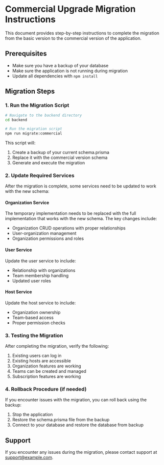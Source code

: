 # Commercial Upgrade Migration Instructions

This document provides step-by-step instructions to complete the migration from the basic version to the commercial version of the application.

## Prerequisites

- Make sure you have a backup of your database
- Make sure the application is not running during migration
- Update all dependencies with `npm install`

## Migration Steps

### 1. Run the Migration Script

```bash
# Navigate to the backend directory
cd backend

# Run the migration script
npm run migrate:commercial
```

This script will:
1. Create a backup of your current schema.prisma
2. Replace it with the commercial version schema
3. Generate and execute the migration

### 2. Update Required Services

After the migration is complete, some services need to be updated to work with the new schema:

#### Organization Service

The temporary implementation needs to be replaced with the full implementation that works with the new schema. The key changes include:
- Organization CRUD operations with proper relationships
- User-organization management
- Organization permissions and roles

#### User Service

Update the user service to include:
- Relationship with organizations
- Team membership handling
- Updated user roles

#### Host Service

Update the host service to include:
- Organization ownership
- Team-based access
- Proper permission checks

### 3. Testing the Migration

After completing the migration, verify the following:

1. Existing users can log in
2. Existing hosts are accessible 
3. Organization features are working
4. Teams can be created and managed
5. Subscription features are working

### 4. Rollback Procedure (if needed)

If you encounter issues with the migration, you can roll back using the backup:

1. Stop the application
2. Restore the schema.prisma file from the backup
3. Connect to your database and restore the database from backup

## Support

If you encounter any issues during the migration, please contact support at support@example.com.
